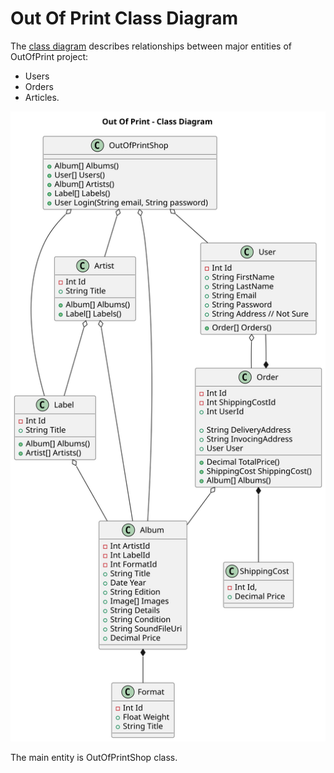 # Out Of Print Class Diagram

The [class diagram](docs/OutOfPrint.classes.uml) describes relationships between major entities of OutOfPrint project:
- Users
- Orders
- Articles. 

![Alt text](docs/images/OutOfPrint.Class.Diagram.svg?raw=true "Class Diagram")

The main entity is OutOfPrintShop class.

